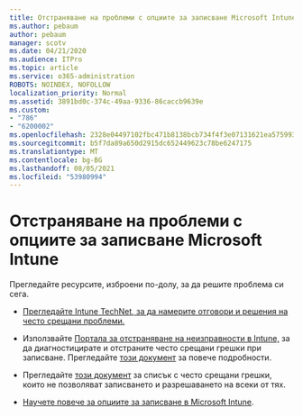 ```yaml
---
title: Отстраняване на проблеми с опциите за записване Microsoft Intune
ms.author: pebaum
author: pebaum
manager: scotv
ms.date: 04/21/2020
ms.audience: ITPro
ms.topic: article
ms.service: o365-administration
ROBOTS: NOINDEX, NOFOLLOW
localization_priority: Normal
ms.assetid: 3891bd0c-374c-49aa-9336-86caccb9639e
ms.custom:
- "786"
- "6200002"
ms.openlocfilehash: 2328e04497102fbc471b8138bcb734f4f3e07131621ea57599330ffdf545ab1d
ms.sourcegitcommit: b5f7da89a650d2915dc652449623c78be6247175
ms.translationtype: MT
ms.contentlocale: bg-BG
ms.lasthandoff: 08/05/2021
ms.locfileid: "53980994"
---
```

# <a name="troubleshoot-issues-with-enrollment-options-microsoft-intune"></a>Отстраняване на проблеми с опциите за записване Microsoft Intune

Прегледайте ресурсите, изброени по-долу, за да решите проблема си сега.
  
- [Прегледайте Intune TechNet, за да намерите отговори и решения на често срещани проблеми.](https://social.technet.microsoft.com/Forums/home?category=microsoftintune&amp;filter=alltypes&amp;sort=lastpostdesc)

- Използвайте [Портала за отстраняване на неизправности в Intune,](https://aka.ms/intunetroubleshooting) за да диагностицирате и отстраните често срещани грешки при записване. Прегледайте [този документ](https://docs.microsoft.com/intune/help-desk-operators) за повече подробности.

- Прегледайте [този документ](https://docs.microsoft.com/troubleshoot/mem/intune/troubleshoot-device-enrollment-in-intune) за списък с често срещани грешки, които не позволяват записването и разрешаването на всеки от тях.

- [Научете повече за опциите за записване в Microsoft Intune](https://docs.microsoft.com/intune/enrollment-options).
